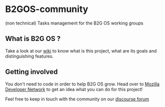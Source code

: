 # B2GOS-community
(non technical) Tasks management for the B2G OS working groups

## What is B2G OS ?

Take a look at our [wiki](https://wiki.mozilla.org/B2G) to know what is this project, what are its goals and distinguishing features.

## Getting involved

You don't need to code in order to help B2G OS grow.
Head over to [Mozilla Developer Network](https://developer.mozilla.org/en-US/docs/Mozilla/B2G_OS) to get an idea what you can do for this project!

Feel free to keep in touch with the community on our [discourse forum](https://discourse.mozilla-community.org/c/b2g-os-participation)
